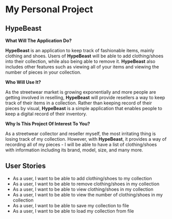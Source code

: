 # My Personal Project

## HypeBeast 

**What Will The Application Do?**

**HypeBeast** is an application to keep track of fashionable items, mainly clothing and shoes. Users of **HypeBeast**
will be able to add clothing/shoes into their collection, while also being able to remove it. **HypeBeast** also
includes other features such as viewing all of your items and viewing the number of pieces in your collection.

**Who Will Use It?**

As the streetwear market is growing exponentially and more people are getting involved in reselling, **HypeBeast** will 
provide resellers a way to keep track of their items in a collection. Rather than keeping record of their pieces by 
visual, **HypeBeast** is a simple application that enables people to keep a digital record of their inventory.

**Why Is This Project Of Interest To You?**

As a streetwear collector and reseller myself, the most irritating thing is losing track of my collection. However,
with **HypeBeast**, it provides a way of recording all of my pieces - I will be able to have a list of clothing/shoes 
with information including its brand, model, size, and many more.

## User Stories 

- As a user, I want to be able to add clothing/shoes to my collection
- As a user, I want to be able to remove clothing/shoes in my collection
- As a user, I want to be able to view clothing/shoes in my collection
- As a user, I want to be able to view the number of clothing/shoes in my collection
- As a user, I want to be able to save my collection to file
- As a user, I want to be able to load my collection from file